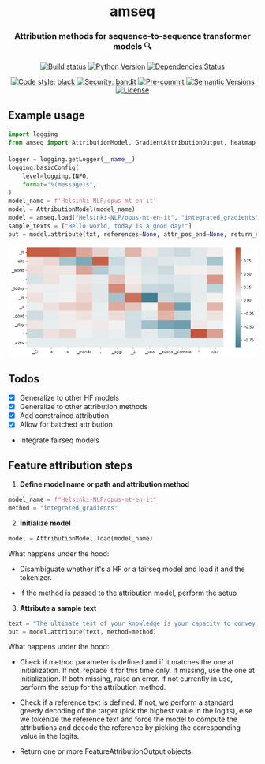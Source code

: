<div align="center">
  <h1>amseq</h1>
  <h3>Attribution methods for sequence-to-sequence transformer models 🔍</h3>
</div>

<div align="center">

[![Build status](https://github.com/gsarti/amseq/workflows/build/badge.svg?branch=master&event=push)](https://github.com/gsarti/amseq/actions?query=workflow%3Abuild)
[![Python Version](https://img.shields.io/pypi/pyversions/amseq.svg)](https://pypi.org/project/amseq/)
[![Dependencies Status](https://img.shields.io/badge/dependencies-up%20to%20date-brightgreen.svg)](https://github.com/gsarti/amseq/pulls?utf8=%E2%9C%93&q=is%3Apr%20author%3Aapp%2Fdependabot)

[![Code style: black](https://img.shields.io/badge/code%20style-black-000000.svg)](https://github.com/psf/black)
[![Security: bandit](https://img.shields.io/badge/security-bandit-green.svg)](https://github.com/PyCQA/bandit)
[![Pre-commit](https://img.shields.io/badge/pre--commit-enabled-brightgreen?logo=pre-commit&logoColor=white)](https://github.com/gsarti/amseq/blob/master/.pre-commit-config.yaml)
[![Semantic Versions](https://img.shields.io/badge/%20%20%F0%9F%93%A6%F0%9F%9A%80-semantic--versions-e10079.svg)](https://github.com/gsarti/amseq/releases)
[![License](https://img.shields.io/github/license/gsarti/amseq)](https://github.com/gsarti/amseq/blob/master/LICENSE)



</div>

## Example usage

```python
import logging
from amseq import AttributionModel, GradientAttributionOutput, heatmap

logger = logging.getLogger(__name__)
logging.basicConfig(
    level=logging.INFO,
    format="%(message)s",
)
model_name = f'Helsinki-NLP/opus-mt-en-it'
model = AttributionModel(model_name)
model = amseq.load("Helsinki-NLP/opus-mt-en-it", "integrated_gradients")
sample_texts = ["Hello world, today is a good day!"]
out = model.attribute(txt, references=None, attr_pos_end=None, return_convergence_delta=True, n_steps=300)
```

![En-It Attribution Heatmap](img/heatmap_helloworld_enit.png)

## Todos

- [x] Generalize to other HF models
- [x] Generalize to other attribution methods
- [x] Add constrained attribution
- [x] Allow for batched attribution
- Integrate fairseq models

## Feature attribution steps

1. **Define model name or path and attribution method**

```python
model_name = f"Helsinki-NLP/opus-mt-en-it"
method = "integrated_gradients"
```

2. **Initialize model**

```python
model = AttributionModel.load(model_name)
```

What happens under the hood:

- Disambiguate whether it's a HF or a fairseq model and load it and the tokenizer.

- If the method is passed to the attribution model, perform the setup

3. **Attribute a sample text**

```python
text = "The ultimate test of your knowledge is your capacity to convey it to another."
out = model.attribute(text, method=method)
```

What happens under the hood:

- Check if method parameter is defined and if it matches the one at initialization. If not, replace it for this time only. If missing, use the one at initialization. If both missing, raise an error. If not currently in use, perform the setup for the attribution method.

- Check if a reference text is defined. If not, we perform a standard greedy decoding of the target (pick the highest value in the logits), else we tokenize the reference text and force the model to compute the attributions and decode the reference by picking the corresponding value in the logits.

- Return one or more FeatureAttributionOutput objects.

